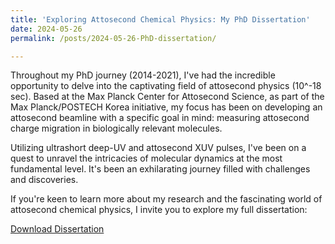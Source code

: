 ```yaml
---
title: 'Exploring Attosecond Chemical Physics: My PhD Dissertation'
date: 2024-05-26
permalink: /posts/2024-05-26-PhD-dissertation/

---
```


Throughout my PhD journey (2014-2021), I've had the incredible opportunity to delve into the captivating field of attosecond physics (10^-18 sec). Based at the Max Planck Center for Attosecond Science, as part of the Max Planck/POSTECH Korea initiative, my focus has been on developing an attosecond beamline with a specific goal in mind: measuring attosecond charge migration in biologically relevant molecules.

Utilizing ultrashort deep-UV and attosecond XUV pulses, I've been on a quest to unravel the intricacies of molecular dynamics at the most fundamental level. It's been an exhilarating journey filled with challenges and discoveries.

If you're keen to learn more about my research and the fascinating world of attosecond chemical physics, I invite you to explore my full dissertation:

[Download Dissertation](http://tsendsuren.github.io/files/Tsendsuren_Dissertation.pdf)